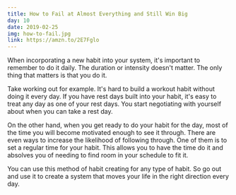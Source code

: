 ```yaml
---
title: How to Fail at Almost Everything and Still Win Big
day: 10
date: 2019-02-25
img: how-to-fail.jpg
link: https://amzn.to/2E7Fglo
---
```


When incorporating a new habit into your system, it's important to remember
to
do it daily. The duration or intensity doesn't matter. The only thing that
matters is that you do it.

Take working out for example. It's hard to build a workout habit without
doing
it every day. If you have rest days built into your habit, it's easy to treat
any day as one of your rest days. You start negotiating with yourself about
when
you can take a rest day.

On the other hand, when you get ready to do your habit for the day, most of
the
time you will become motivated enough to see it through. There are even ways
to
increase the likelihood of following through. One of them is to set a regular
time for your habit. This allows you to have the time do it and absolves you
of
needing to find room in your schedule to fit it.

You can use this method of habit creating for any type of habit. So go out
and
use it to create a system that moves your life in the right direction every
day.
